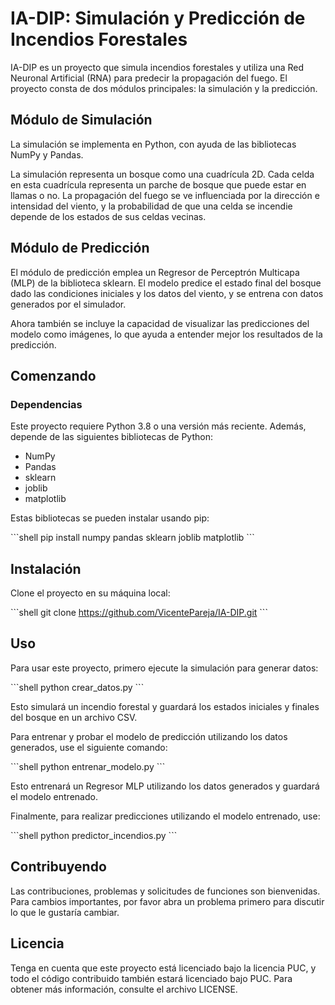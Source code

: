 # IA-DIP: Simulación y Predicción de Incendios Forestales

IA-DIP es un proyecto que simula incendios forestales y utiliza una Red Neuronal Artificial (RNA) para predecir la propagación del fuego. El proyecto consta de dos módulos principales: la simulación y la predicción.

## Módulo de Simulación

La simulación se implementa en Python, con ayuda de las bibliotecas NumPy y Pandas.

La simulación representa un bosque como una cuadrícula 2D. Cada celda en esta cuadrícula representa un parche de bosque que puede estar en llamas o no. La propagación del fuego se ve influenciada por la dirección e intensidad del viento, y la probabilidad de que una celda se incendie depende de los estados de sus celdas vecinas.

## Módulo de Predicción

El módulo de predicción emplea un Regresor de Perceptrón Multicapa (MLP) de la biblioteca sklearn. El modelo predice el estado final del bosque dado las condiciones iniciales y los datos del viento, y se entrena con datos generados por el simulador.

Ahora también se incluye la capacidad de visualizar las predicciones del modelo como imágenes, lo que ayuda a entender mejor los resultados de la predicción.

## Comenzando

### Dependencias

Este proyecto requiere Python 3.8 o una versión más reciente. Además, depende de las siguientes bibliotecas de Python:

- NumPy
- Pandas
- sklearn
- joblib
- matplotlib

Estas bibliotecas se pueden instalar usando pip:

\```shell
pip install numpy pandas sklearn joblib matplotlib
\```

## Instalación

Clone el proyecto en su máquina local:

\```shell
git clone https://github.com/VicentePareja/IA-DIP.git
\```

## Uso

Para usar este proyecto, primero ejecute la simulación para generar datos:

\```shell
python crear_datos.py
\```

Esto simulará un incendio forestal y guardará los estados iniciales y finales del bosque en un archivo CSV.

Para entrenar y probar el modelo de predicción utilizando los datos generados, use el siguiente comando:

\```shell
python entrenar_modelo.py
\```

Esto entrenará un Regresor MLP utilizando los datos generados y guardará el modelo entrenado.

Finalmente, para realizar predicciones utilizando el modelo entrenado, use:

\```shell
python predictor_incendios.py
\```

## Contribuyendo

Las contribuciones, problemas y solicitudes de funciones son bienvenidas. Para cambios importantes, por favor abra un problema primero para discutir lo que le gustaría cambiar.

## Licencia

Tenga en cuenta que este proyecto está licenciado bajo la licencia PUC, y todo el código contribuido también estará licenciado bajo PUC. Para obtener más información, consulte el archivo LICENSE.
